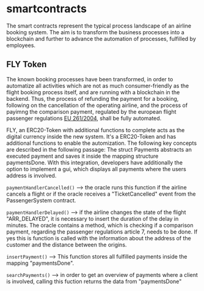 # smartcontracts

The smart contracts represent the typical process landscape of an airline booking system. 
The aim is to transform the business processes into a blockchain and further to advance the automation of processes, fulfilled by employees.


## FLY Token

The known booking processes have been transformed, in order to automatize all activities which are not as much consumer-friendly as the flight booking process itself, and are running with a blockchain in the backend. Thus, the process of refunding the payment for a booking, following on the cancellation of the operating airline, and the process of payimng the comparison payment, regulated by the european flight passenger regulations [EU 261/2004](https://eur-lex.europa.eu/legal-content/EN/TXT/HTML/?uri=CELEX:32004R0261&from=EN), shall be fully automated.

FLY, an ERC20-Token with additional functions to complete  acts as the digital currency inside the new system. It's a ERC20-Token and has additional functions to enable the automization. The following key concepts are described in the following passage:
The struct Payments abstracts an executed payment and saves it inside the mapping structure paymentsDone. With this integration, developers have additionally the option to implement a gui, which displays all payments where the users address is involved.

`paymentHandlerCancelled()` --> the oracle runs this function if the airline cancels a flight or if the oracle receives a "TicketCancelled"
                                event from the PassengerSystem contract.

`paymentHandlerDelayed()` --> if the airline changes the state of the flight "ARR_DELAYED", it is necessary to insert the duration of the delay in minutes.
                              The oracle contains a method, which is checking if a comparison payment, regarding the passenger regulations article 7, 
                              needs to be done. If yes this is function is called with the information about the address of the customer and the distance
                              between the origins.

`insertPayment()` --> This function stores all fulfilled payments inside the mapping "paymentsDone".

`searchPayments()` --> in order to get an overview of payments where a client is involved, calling this fuction returns the data from "paymentsDone"
